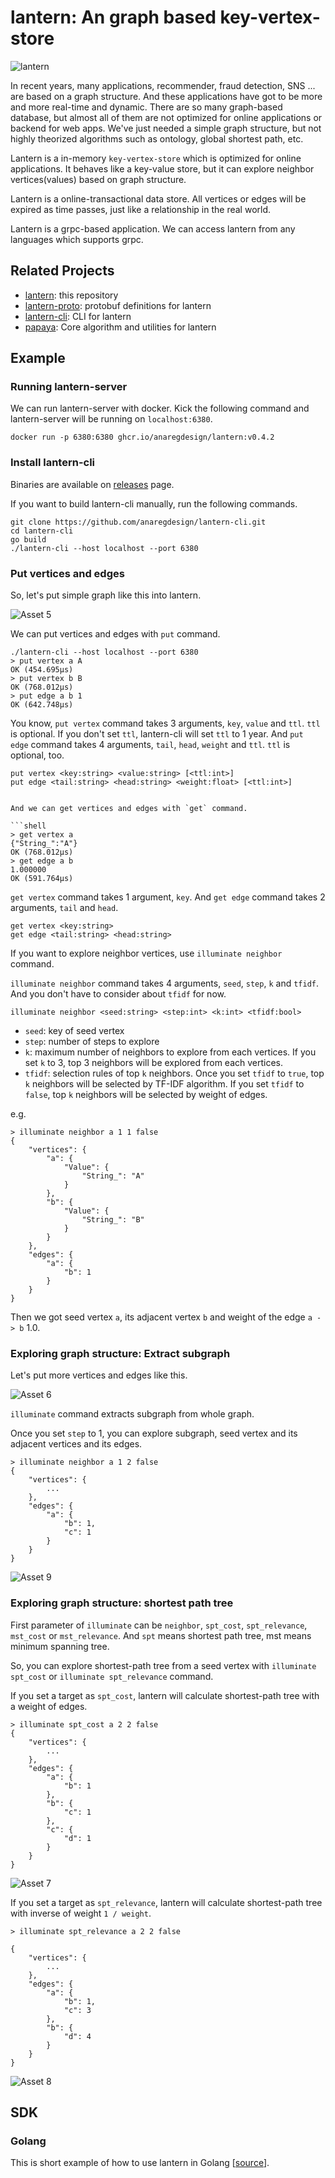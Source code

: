 # lantern: An graph based key-vertex-store
![lantern](https://github.com/anaregdesign/lantern/assets/6128022/d0484704-707d-4dcb-b780-4bbd318c444c)


In recent years, many applications, recommender, fraud detection, SNS ... are based on a graph structure. 
And these applications have got to be more and more real-time and dynamic.
There are so many graph-based database, but almost all of them are not optimized for online applications or backend for web apps.
We've just needed a simple graph structure, but not highly theorized algorithms such as ontology, global shortest path, etc.

Lantern is a in-memory `key-vertex-store` which is optimized for online applications. It behaves like a key-value store, but it can explore neighbor vertices(values) based on graph structure.

Lantern is a online-transactional data store. All vertices or edges will be expired as time passes, just like a relationship in the real world.

Lantern is a grpc-based application. We can access lantern from any languages which supports grpc.

## Related Projects
- [lantern](https://github.com/anaregdesign/lantern): this repository
- [lantern-proto](https://github.com/anaregdesign/lantern-proto): protobuf definitions for lantern
- [lantern-cli](https://github.com/anaregdesign/lantern-cli): CLI for lantern
- [papaya](https://github.com/anaregdesign/papaya): Core algorithm and utilities for lantern

## Example
### Running lantern-server
We can run lantern-server with docker. Kick the following command and lantern-server will be running on `localhost:6380`.
```shell
docker run -p 6380:6380 ghcr.io/anaregdesign/lantern:v0.4.2
```

### Install lantern-cli
Binaries are available on [releases](https://github.com/anaregdesign/lantern-cli/releases) page.

If you want to build lantern-cli manually, run the following commands.
```shell
git clone https://github.com/anaregdesign/lantern-cli.git
cd lantern-cli
go build
./lantern-cli --host localhost --port 6380
```

### Put vertices and edges
So, let's put simple graph like this into lantern. 

![Asset 5](https://github.com/anaregdesign/lantern/assets/6128022/bdac71a9-d860-4a27-8bb7-3c5442d8d5f4)

We can put vertices and edges with `put` command.

```shell
./lantern-cli --host localhost --port 6380
> put vertex a A
OK (454.695µs)
> put vertex b B
OK (768.012µs)
> put edge a b 1
OK (642.748µs)
```
You know, `put vertex` command takes 3 arguments, `key`, `value` and `ttl`. `ttl` is optional. If you don't set `ttl`, lantern-cli will set `ttl` to 1 year.
And `put edge` command takes 4 arguments, `tail`, `head`, `weight` and `ttl`. `ttl` is optional, too.

```shell
put vertex <key:string> <value:string> [<ttl:int>]
put edge <tail:string> <head:string> <weight:float> [<ttl:int>]
```

```shell

And we can get vertices and edges with `get` command.

```shell
> get vertex a
{"String_":"A"}
OK (768.012µs)
> get edge a b
1.000000
OK (591.764µs)
```
`get vertex` command takes 1 argument, `key`. And `get edge` command takes 2 arguments, `tail` and `head`.

```shell
get vertex <key:string>
get edge <tail:string> <head:string>
```

If you want to explore neighbor vertices, use `illuminate neighbor` command. 

`illuminate neighbor` command takes 4 arguments, `seed`, `step`, `k` and `tfidf`. And you don't have to consider about `tfidf` for now.

```shell
illuminate neighbor <seed:string> <step:int> <k:int> <tfidf:bool>
```
* `seed`: key of seed vertex
* `step`: number of steps to explore
* `k`: maximum number of neighbors to explore from each vertices. If you set `k` to 3, top 3 neighbors will be explored from each vertices.
* `tfidf`: selection rules of top `k` neighbors. Once you set `tfidf` to `true`, top `k` neighbors will be selected by TF-IDF algorithm. If you set `tfidf` to `false`, top `k` neighbors will be selected by weight of edges.

e.g.
```shell
> illuminate neighbor a 1 1 false
{
    "vertices": {
        "a": {
            "Value": {
                "String_": "A"
            }
        },
        "b": {
            "Value": {
                "String_": "B"
            }
        }
    },
    "edges": {
        "a": {
            "b": 1
        }
    }
}
```

Then we got seed vertex `a`, its adjacent vertex `b` and weight of the edge `a -> b` 1.0.


### Exploring graph structure: Extract subgraph
Let's put more vertices and edges like this.

![Asset 6](https://github.com/anaregdesign/lantern/assets/6128022/c1a35db5-a230-4b66-a24f-372ded1f814c)

`illuminate` command extracts subgraph from whole graph.

Once you set `step` to 1, you can explore subgraph, seed vertex and its adjacent vertices and its edges.

```shell
> illuminate neighbor a 1 2 false
{
	"vertices": {
		...
	},
	"edges": {
		"a": {
			"b": 1,
			"c": 1
		}
	}
}
```
![Asset 9](https://github.com/anaregdesign/lantern/assets/6128022/486e892e-a3c3-4cf3-bcb7-501db6cfed13)


### Exploring graph structure: shortest path tree
First parameter of `illuminate` can be `neighbor`, `spt_cost`, `spt_relevance`, `mst_cost` or `mst_relevance`. And `spt` means shortest path tree, mst means minimum spanning tree.

So, you can explore shortest-path tree from a seed vertex with `illuminate spt_cost` or `illuminate spt_relevance` command.

If you set a target as `spt_cost`, lantern will calculate shortest-path tree with a weight of edges.

```shell
> illuminate spt_cost a 2 2 false
{
	"vertices": {
		...
	},
	"edges": {
		"a": {
			"b": 1
		},
		"b": {
			"c": 1
		},
		"c": {
			"d": 1
		}
	}
}

```

![Asset 7](https://github.com/anaregdesign/lantern/assets/6128022/14843e9f-53b3-4bb9-9dd6-51c60f020aff)

If you set a target as `spt_relevance`, lantern will calculate shortest-path tree with inverse of weight `1 / weight`.

```shell
> illuminate spt_relevance a 2 2 false

{
	"vertices": {
		...
	},
	"edges": {
		"a": {
			"b": 1,
			"c": 3
		},
		"b": {
			"d": 4
		}
	}
}
```

![Asset 8](https://github.com/anaregdesign/lantern/assets/6128022/4c5d6606-5266-4df9-8a8d-7a617e3a672a)

## SDK
### Golang
This is short example of how to use lantern in Golang [[source](https://github.com/anaregdesign/lantern/blob/main/client/example/main.go)].
